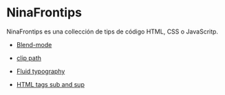 # NinaFrontips

NinaFrontips es una collección de tips de código HTML, CSS o JavaScritp.

- [Blend-mode](https://github.com/Ninos-labs/CSS-snippets/tree/master/blend-modes)

- [clip path](https://github.com/Ninos-labs/CSS-snippets/tree/master/tag-sub-sup-html)

- [Fluid typography](https://github.com/Ninos-labs/CSS-snippets/tree/master/fluid-typography)

- [HTML tags sub and sup](https://github.com/Ninos-labs/CSS-snippets/tree/master/tag-sub-sup-html)
